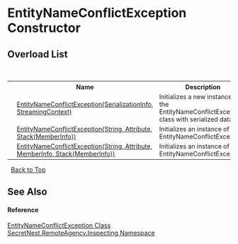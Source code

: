 # EntityNameConflictException Constructor 
 


## Overload List
&nbsp;<table><tr><th></th><th>Name</th><th>Description</th></tr><tr><td>![Protected method](media/protmethod.gif "Protected method")</td><td><a href="M_SecretNest_RemoteAgency_Inspecting_EntityNameConflictException__ctor">EntityNameConflictException(SerializationInfo, StreamingContext)</a></td><td>
Initializes a new instance of the EntityNameConflictException class with serialized data.</td></tr><tr><td>![Public method](media/pubmethod.gif "Public method")</td><td><a href="M_SecretNest_RemoteAgency_Inspecting_EntityNameConflictException__ctor_1">EntityNameConflictException(String, Attribute, Stack(MemberInfo))</a></td><td>
Initializes an instance of EntityNameConflictException.</td></tr><tr><td>![Public method](media/pubmethod.gif "Public method")</td><td><a href="M_SecretNest_RemoteAgency_Inspecting_EntityNameConflictException__ctor_2">EntityNameConflictException(String, Attribute, MemberInfo, Stack(MemberInfo))</a></td><td>
Initializes an instance of EntityNameConflictException.</td></tr></table>&nbsp;
<a href="#entitynameconflictexception-constructor">Back to Top</a>

## See Also


#### Reference
<a href="T_SecretNest_RemoteAgency_Inspecting_EntityNameConflictException">EntityNameConflictException Class</a><br /><a href="N_SecretNest_RemoteAgency_Inspecting">SecretNest.RemoteAgency.Inspecting Namespace</a><br />